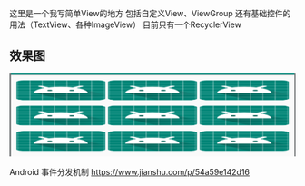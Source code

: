 这里是一个我写简单View的地方
包括自定义View、ViewGroup
还有基础控件的用法（TextView、各种ImageView）
目前只有一个RecyclerView
## 效果图
![](/img/result.png "效果图")


Android 事件分发机制
https://www.jianshu.com/p/54a59e142d16
